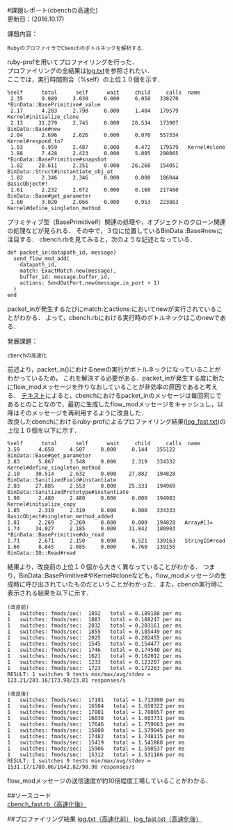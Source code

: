 #課題レポート(cbenchの高速化)  
更新日：(2016.10.17)  

課題内容：  
```
RubyのプロファイラでCbenchのボトルネックを解析する．    
```

ruby-profを用いてプロファイリングを行った．  
プロファイリングの全結果は[log.txt](https://github.com/handai-trema/cbench-r-narimoto/blob/master/log.txt)を参照されたい．  
ここでは，実行時間割合（%self）の上位１０個を示す．
```
%self      total      self      wait     child     calls  name
 2.35      9.089     3.030     0.000     6.058   338270  *BinData::BasePrimitive#_value
 2.17      4.283     2.798     0.000     1.484   179579   Kernel#initialize_clone
 2.13     31.279     2.745     0.000    28.534   173907   BinData::Base#new
 2.04      2.696     2.626     0.000     0.070   557334   Kernel#respond_to?
 1.93      6.959     2.487     0.000     4.472   179579   Kernel#clone
 1.88      7.428     2.423     0.000     5.005   290065  *BinData::BasePrimitive#snapshot
 1.82     28.611     2.351     0.000    26.260   154051   BinData::Struct#instantiate_obj_at
 1.82      2.346     2.346     0.000     0.000   186044   BasicObject#!
 1.61      2.232     2.072     0.000     0.160   217460   BinData::Base#get_parameter
 1.60      3.020     2.066     0.000     0.953   223863   Kernel#define_singleton_method
```
プリミティブ型（BasePrimitive#）関連の処理や，オブジェクトのクローン関連の処理などが見られる．
その中で，３位に位置しているBinData::Base#newに注目する．
cbench.rbを見てみると，次のような記述となっている．
```
def packet_in(datapath_id, message)
  send_flow_mod_add(
    datapath_id,
    match: ExactMatch.new(message),
    buffer_id: message.buffer_id,
    actions: SendOutPort.new(message.in_port + 1)
  )
end
```
packet_inが発生するたびにmatch:とactions:においてnewが実行されていることがわかる．
よって，cbench.rbにおける実行時のボトルネックはこのnewである．  

発展課題：  
```
cbenchの高速化
```
前述より，packet_in\(\)におけるnewの実行がボトルネックになっていることがわかっているため，
これを解決する必要がある．packet_inが発生する度に新たにflow_modメッセージを作りなおしていることが非効率の原因であると考える．
[テキスト](http://yasuhito.github.io/trema-book/#cbench)によると，cbenchにおけるpacket_inのメッセージは毎回同じであるとのことなので，最初に生成したflow_modメッセージをキャッシュし，以降はそのメッセージを再利用するように改良した．  
改良したcbenchにおけるruby-profによるプロファイリング結果\([log_fast.txt](https://github.com/handai-trema/cbench-r-narimoto/blob/master/log_fast.txt)\)の上位１０個を以下に示す．
```
%self      total      self      wait     child     calls  name
3.59      4.650     4.507     0.000     0.144   355122   BinData::Base#get_parameter
2.83      5.867     3.548     0.000     2.319   334332   Kernel#define_singleton_method
2.10     30.514     2.632     0.000    27.882   194828   BinData::SanitizedField#instantiate
2.03     27.885     2.553     0.000    25.333   194969   BinData::SanitizedPrototype#instantiate
1.98      2.480     2.480     0.000     0.000   194983   Kernel#initialize_copy
1.85      2.319     2.319     0.000     0.000   334333   BasicObject#singleton_method_added
1.81      2.269     2.269     0.000     0.000   194828   Array#[]=
1.74     34.027     2.185     0.000    31.842   180903  *BinData::BasePrimitive#do_read
1.71      2.671     2.150     0.000     0.521   139163   StringIO#read
1.66      8.845     2.085     0.000     6.760   139155   BinData::IO::Read#read
```
結果より，改良前の上位１０個から大きく異なっていることがわかる．
つまり，BinData::BasePrimitive#やKernel#cloneなども，flow_modメッセージの生成時に呼び出されていたものだということがわかった．また，cbench実行時に表示される結果を以下に示す．
```
(改良前)
1   switches: fmods/sec:  1892   total = 0.189188 per ms
1   switches: fmods/sec:  1883   total = 0.188247 per ms
1   switches: fmods/sec:  2032   total = 0.203161 per ms
1   switches: fmods/sec:  1855   total = 0.185449 per ms
1   switches: fmods/sec:  2025   total = 0.202455 per ms
1   switches: fmods/sec:  1545   total = 0.154477 per ms
1   switches: fmods/sec:  1746   total = 0.174540 per ms
1   switches: fmods/sec:  1621   total = 0.162012 per ms
1   switches: fmods/sec:  1233   total = 0.123207 per ms
1   switches: fmods/sec:  1723   total = 0.172263 per ms
RESULT: 1 switches 9 tests min/max/avg/stdev = 123.21/203.16/173.98/23.81 responses/s

(改良後)
1   switches: fmods/sec:  17191   total = 1.713990 per ms
1   switches: fmods/sec:  16504   total = 1.650322 per ms
1   switches: fmods/sec:  17801   total = 1.780057 per ms
1   switches: fmods/sec:  16038   total = 1.603731 per ms
1   switches: fmods/sec:  17646   total = 1.759663 per ms
1   switches: fmods/sec:  15800   total = 1.579945 per ms
1   switches: fmods/sec:  17482   total = 1.748115 per ms
1   switches: fmods/sec:  15419   total = 1.541888 per ms
1   switches: fmods/sec:  15906   total = 1.590537 per ms
1   switches: fmods/sec:  15312   total = 1.531166 per ms
RESULT: 1 switches 9 tests min/max/avg/stdev = 1531.17/1780.06/1642.82/90.98 responses/s
```
flow_modメッセージの送信速度が約10倍程度工場していることがわかる．

##ソースコード  
[cbench_fast.rb（高速化後）](https://github.com/handai-trema/hello-trema-r-narimoto/blob/master/lib/cbench_fast.rb)

##プロファイリング結果
[log.txt（高速化前）](https://github.com/handai-trema/cbench-r-narimoto/blob/master/log.txt)
[log_fast.txt（高速化後）](https://github.com/handai-trema/cbench-r-narimoto/blob/master/log_fast.txt)
